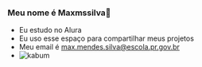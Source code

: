 ### Meu nome é Maxmssilva💙
- Eu estudo no Alura
- Eu uso esse espaço para compartilhar meus projetos
- Meu email é max.mendes.silva@escola.pr.gov.br
- ![kabum]([https://media.tenor.com/Mow3BwJQLc8AAAAi/cat-cat-meme.gif)
